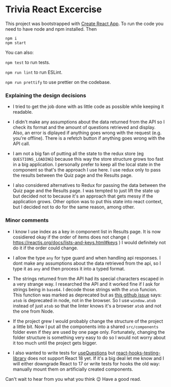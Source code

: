 # Trivia React Excercise 

This project was bootstrapped with [Create React App](https://github.com/facebook/create-react-app). To run the code you need to have node and npm installed. Then

```
npm i
npm start
```

You can also:

`npm test` to run tests.

`npm run lint` to run ESLint.

`npm run prettify` to use prettier on the codebase.

### Explaining the design decisions

* I tried to get the job done with as little code as possible while keeping it readable.

* I didn't make any assumptions about the data returned from the API so I check its format and the amount of questions retrieved and display. Also, an error is diplayed if anything goes wrong with the request (e.g. you're offline). There is a refetch button if anything goes wrong with the API call.

* I am not a big fan of putting all the state to the redux store (eg `QUESTIONS_LOADING`) because this way the store structure grows too fast in a big application. I personally prefer to keep all the local state in the component so that's the approach I use here. I use redux only to pass the results between the Quiz page and the Results page.

* I also considered alternatives to Redux for passing the data between the Quiz page and the Results page. I was tempted to just lift the state up but decided not to because it's an approach that gets messy if the application grows. Other option was to put this state into react context, but I decided not to do for the same reason, among other.

### Minor comments

* I know I use index as a key in component list in Results page. It is now cosidiered okay if the order of items does not change ( https://reactjs.org/docs/lists-and-keys.html#keys ) I would definitely not do it if the order could change.

* I allow the type `any` for type guard and when handling api responses. I dont make any assumptions about the data retrieved from the api, so I type it as `any` and then process it into a typed format.

* The strings returned from the API had its special characters escaped in a very strange way. I researched the API and it worked fine if I ask for strings being in `base64`. I decode those strings with the `atob` funcion. This function was marked as deprecated but as [this github issue](https://github.com/microsoft/TypeScript/issues/45566) says: `atob` is deprecated in node, not in the browser. So I use `window.atob` instead of just `atob` so that the linter knows it's a browser `atob` and not the one from Node.

* If the project grew I would probably change the structure of the project a little bit. Now I put all the components into a shared `src/components` folder even if they are used by one page only. Fortunately, changing the folder structure is something very easy to do so I would not worry about it too much until the project gets bigger.

* I also wanted to write tests for [useQuestions](https://github.com/lubos-turek/react-trivia/blob/master/src/hooks/useQuestions.ts) but [react-hooks-testing-library](https://github.com/testing-library/react-hooks-testing-library) does not support React 18 yet. If it's a big deal let me know and I will either downgrade React to 17 or write tests for hooks the old way: manually mount them on artificially created components.

Can't wait to hear from you what you think 😉 Have a good read.